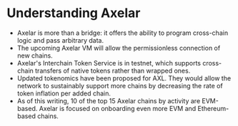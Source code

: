 Understanding Axelar
====================


-   Axelar is more than a bridge: it offers the ability to program cross-chain logic and pass arbitrary data.
-   The upcoming Axelar VM will allow the permissionless connection of new chains.
-   Axelar's Interchain Token Service is in testnet, which supports cross-chain transfers of native tokens rather than wrapped ones.
-   Updated tokenomics have been proposed for AXL. They would allow the network to sustainably support more chains by decreasing the rate of token inflation per added chain.
-   As of this writing, 10 of the top 15 Axelar chains by activity are EVM-based. Axelar is focused on onboarding even more EVM and Ethereum-based chains.